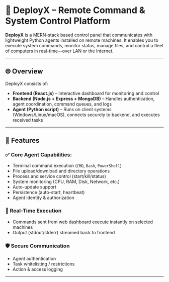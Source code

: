 # 🚀 DeployX – Remote Command & System Control Platform

**DeployX** is a MERN-stack based control panel that communicates with lightweight Python agents installed on remote machines. It enables you to execute system commands, monitor status, manage files, and control a fleet of computers in real-time—over LAN or the Internet.

---

## 🌐 Overview

DeployX consists of:
- **Frontend (React.js)** – Interactive dashboard for monitoring and control
- **Backend (Node.js + Express + MongoDB)** – Handles authentication, agent coordination, command queues, and logs
- **Agent (Python script)** – Runs on client systems (Windows/Linux/macOS), connects securely to backend, and executes received tasks

---

## 🔧 Features

### ✅ Core Agent Capabilities:
- Terminal command execution (`CMD`, `Bash`, `PowerShell`)
- File upload/download and directory operations
- Process and service control (start/kill/status)
- System monitoring (CPU, RAM, Disk, Network, etc.)
- Auto-update support
- Persistence (auto-start, heartbeat)
- Agent identity & authorization

### 📡 Real-Time Execution
- Commands sent from web dashboard execute instantly on selected machines
- Output (stdout/stderr) streamed back to frontend

### 🛡️ Secure Communication
- Agent authentication
- Task whitelisting / restrictions
- Action & access logging

---